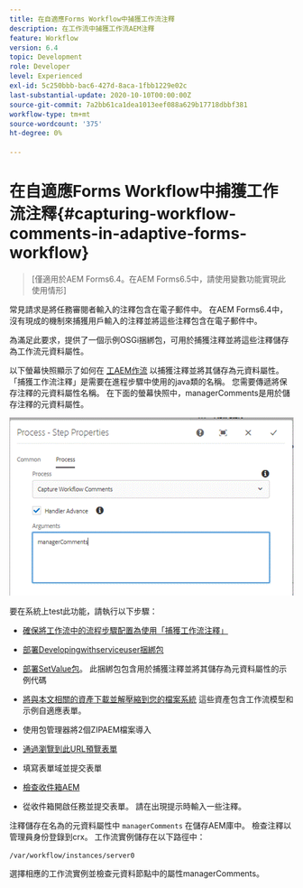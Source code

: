 ```yaml
---
title: 在自適應Forms Workflow中捕獲工作流注釋
description: 在工作流中捕獲工作流AEM注釋
feature: Workflow
version: 6.4
topic: Development
role: Developer
level: Experienced
exl-id: 5c250bbb-bac6-427d-8aca-1fbb1229e02c
last-substantial-update: 2020-10-10T00:00:00Z
source-git-commit: 7a2bb61ca1dea1013eef088a629b17718dbbf381
workflow-type: tm+mt
source-wordcount: '375'
ht-degree: 0%

---
```


# 在自適應Forms Workflow中捕獲工作流注釋{#capturing-workflow-comments-in-adaptive-forms-workflow}

>[僅適用於AEM Forms6.4。在AEM Forms6.5中，請使用變數功能實現此使用情形]

常見請求是將任務審閱者輸入的注釋包含在電子郵件中。 在AEM Forms6.4中，沒有現成的機制來捕獲用戶輸入的注釋並將這些注釋包含在電子郵件中。

為滿足此要求，提供了一個示例OSGi捆綁包，可用於捕獲注釋並將這些注釋儲存為工作流元資料屬性。

以下螢幕快照顯示了如何在 [工AEM作流](http://localhost:4502/editor.html/conf/global/settings/workflow/models/CaptureComments.html) 以捕獲注釋並將其儲存為元資料屬性。 「捕獲工作流注釋」是需要在進程步驟中使用的java類的名稱。 您需要傳遞將保存注釋的元資料屬性名稱。 在下面的螢幕快照中，managerComments是用於儲存注釋的元資料屬性。

![workflowcomments1](assets/workflowcomments1.gif)

要在系統上test此功能，請執行以下步驟：
* [確保將工作流中的流程步驟配置為使用「捕獲工作流注釋」](http://localhost:4502/editor.html/conf/global/settings/workflow/models/CaptureComments.html)

* [部署Developingwithserviceuser捆綁包](/help/forms/assets/common-osgi-bundles/DevelopingWithServiceUser.jar)

* [部署SetValue包](/help/forms/assets/common-osgi-bundles/SetValueApp.core-1.0-SNAPSHOT.jar)。 此捆綁包包含用於捕獲注釋並將其儲存為元資料屬性的示例代碼

* [將與本文相關的資產下載並解壓縮到您的檔案系統](assets/capturecomments.zip) 這些資產包含工作流模型和示例自適應表單。

* 使用包管理器將2個ZIPAEM檔案導入

* [通過瀏覽到此URL預覽表單](http://localhost:4502/content/dam/formsanddocuments/capturecomments/jcr:content?wcmmode=disabled)

* 填寫表單域並提交表單

* [檢查收件箱AEM](http://localhost:4502/aem/inbox)

* 從收件箱開啟任務並提交表單。 請在出現提示時輸入一些注釋。

注釋儲存在名為的元資料屬性中 `managerComments` 在儲存AEM庫中。 檢查注釋以管理員身份登錄到crx。 工作流實例儲存在以下路徑中：

`/var/workflow/instances/server0`

選擇相應的工作流實例並檢查元資料節點中的屬性managerComments。
